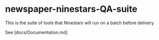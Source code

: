 newspaper-ninestars-QA-suite
============================

This is the suite of tools that Ninestars will run on a batch before delivery

See [docs/Documentation.md]